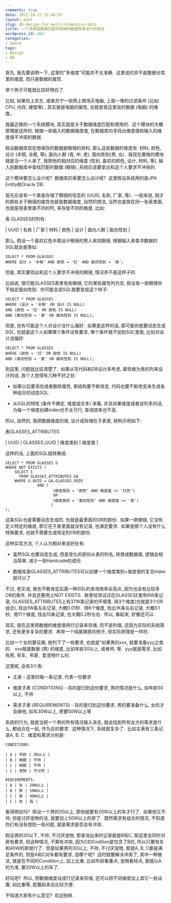 ```yaml
---
comments: true
date: 2012-10-27 15:48:37
layout: post
slug: db-design-for-multi-dimension-data
title: 一个多维度数据匹配的RDBMS数据库表设计的想法
wordpress_id: 362
categories:
- Sword
tags:
- Design
- DB
---
```


首先, 我先要说明一下, 这里的“多维度”可能并不太准确.  这里说的并不是数据仓库里的维度, 而只是数据的属性.

举个例子可能就比较好明白了.

比如, 如果你上京东, 或者苏宁一些网上商场买电脑, 上面一堆的过滤条件 (比如: CPU, 内存, 硬盘等) , 其实就是电脑的属性, 也就是我这里说的数据 (电脑) 的维度。

我最近做的一个系统模块, 其实就是关于数据维度匹配和使用的.  这个模块的大概原理是这样的, 根据一些输入的数据维度值, 在数据库内寻找出维度值和输入的维度值不冲突的数据.

假设数据库现在想保存的数据是眼镜的资料, 那么这些数据的维度有: 材料, 颜色, 设计 (半框, 全框, 等), 面向人群 (青, 中, 老), 面向性别(男, 女).  我现在要做的模块就是当一个人来了, 我把他的相对应的维度 (性别, 喜欢的颜色, 设计, 材料, 等), 输入到数据库中查找匹配的数据 (眼镜), 系统应该要拿出和这个人要求不冲突的.

这个模块要怎么设计呢?  数据库的表要怎么设计呢?  这里假设系统用的是JPA Entity和Oracle DB.

首先应该有一个表是存储了眼镜的信息的 (UUID, 名称, 厂家, 等).  一般来说, 刚才的那些关于眼镜的属性也就是数据维度, 自然的想法, 当然也是放在同一张表里面, 也就是用表里面不同的列, 来存放不同的维度, 比如:

表 GLASSES的列有:

| UUID | 名称 | 厂家 | 材料 | 颜色 | 设计 | 面向人群 | 面向性别 |

那么, 假设一个喜欢红色半框设计眼镜的男人来找眼镜, 根据输入来查寻数据的SQL就会是类似:


    SELECT * FROM GLASSES
    WHERE 设计 = '半框' AND 颜色 = '红' AND 面向性别 = '男';


但是, 其实要找出和这个人要求不冲突的眼镜, 情况并不是这样子的.

比如说, 很可能GLASSES表里有些眼镜, 它的某些属性列为空, 假设有一款眼镜并不指定面向性别.  你可能会说SQL就要变成这个样子:


    SELECT * FROM GLASSES
    WHERE (设计 = '半框' OR 设计 IS NULL)
    AND (颜色 = '红' OR 颜色 IS NULL)
    AND (面向性别 = '男' OR 面向性别 IS NULL);


但是, 也有可能这个人对设计没什么偏好.  如果是这样的话, 那可能你就要动态生成SQL, 也就是这个人如果哪个条件没有要求, 哪个条件就不加到SQL里面, 比如对设计没偏好:


    SELECT * FROM GLASSES
    WHERE (颜色 = '红' OR 颜色 IS NULL)
    AND (面向性别 = '男' OR 面向性别 IS NULL);


到这里, 问题就比较清楚了.  如果从写代码和DB设计来考虑, 属性做为表的列来设计的话, 我个人觉得有几种不好之处:




  * 如果以后要添加或者删除属性, 表结构要不断改变, 代码也要不断改变来生成各种组合的动态SQL.


  * 从SQL的特性 (条件不确定, 维度组合多) 来看, 并且如果维度或者说列多的话, 为每一个维度创建index也不太可行, 查询效率也不高.


所以, 自然的, 我把数据维度的值, 设计成存储在子表里, 结构示例如下:

表GLASSES_ATTRIBUTES:

| UUID | GLASSES_UUID | 维度类别 | 维度值 |

这样的话, 上面的SQL就转换成:


    SELECT * FROM GLASSES G
    WHERE NOT EXISTS (
        SELECT 1
          FROM GLASSES_ATTRIBUTES GA
        WHERE G.UUID = GA.GLASSES_UUID
                  AND (
                        （维度类别 = '颜色‘ AND 维度值 <> '红色')
                         OR
                        （维度类别 = '面向性别‘ AND 维度值 <> '男')
                        )
    );


这条SQL也是需要动态生成的, 也就是最里面的OR的部份.  如果一款眼镜, 它没有定义特定的维度, 那它在子表里面就没有记录, 也满足要求.  如果是那个人没有什么特殊要求, 也就不需要生成特定的OR的部份.

这种实现方法, 个人认为相对来说好处有:




  * 虽然SQL也要动态生成, 但是变化的部份从表的列名, 转换成数据值, 逻辑会相当简单, 减少一些Hardcode的成份.


  * 数据库表GLASSES_ATTRIBUTES可以创建一个维度类别+维度值的复合index就可以了


不过, 老实说, 我也不敢肯定后面一种SQL的查询效率会高点, 因为也会有比较多OR的条件, 并且还要用上NOT EXISTS.  我曾经测试过在GLASSESE里有6W条记录, GLASSES_ATTRIBUTES上有37W条记录的环境里, 用3个维度(也就是3个OR组合), 找出1W条左右记录, 大概0.01秒.  用6个维度, 找出1K条左右记录, 大概0.1秒;  用11个维度, 找出15条记录, 也大概0.2秒左右.  所以, 看起来, 好像还可以.

其实, 我在这里把数据的维度值用行记录来存储, 而不是列值, 还因为实际的系统需求, 还有更多复杂的要求.  再举一个纯属搞笑的例子, 但实际原理是一样的.

比如一个女的要征婚, 她列下了一些要求, 也就是"如果男的xxx, 就要准备yyy之类的.   xxx就是数据 (男) 的维度, 比如年龄30以上, 或者帅, 等.  yyy就是需求, 比如有房, 有车,  年薪,  爱宠物什么的.

这里呢, 会有3个表:


  * 主表 - 这里的每一条记录, 代表一份要求


  * 维度子表 (CONDITIONS) - 存的是归到这份要求, 男的情况是什么, 如年龄30以上, 不帅


  * 需求子表 (REQUIREMENTS) - 存的是归到这份要求, 男的要准备什么, 女的才会嫁他, 如车30W以上, 房要50W以上等


系统的行为, 就是当把一个男的所有情况输入进去, 就会找到所有女方的需求是什么, 都组合在一起, 作为总的要求.  这种情况下, 系统就复杂了.  比如主表有三条记录A, B, C.  维度和需求分别是:


    CONDITIONS:

    | A | 年龄 | 30以上 |
    | B | 相貌 | 不帅 |
    | C | 相貌 | 不帅 |
    | C | 宠物 | 不讨厌 |

    REQUIREMENTS:
    | A | 车 | 20W以上 |
    | B | 房 | 50W以上 |
    | C | 房 | 40W以上 |
    | C | 车 | 有 |


看得明白吗?  假设一个男的30以上, 那他就要有20W以上的车才行了.  如果他又不帅, 但是讨厌宠物的话, 就要加上50W以上的房了.  既然需求有组合的情况, 不知道你们有没有想到一些问题, 就是需求是否会有冲突.

假设男的30以下, 不帅, 不讨厌宠物, 那查询出来的记录就是B和C, 那这里会同时对房有要求, 但这种情况, 不算有冲突, 因为C的Codition是包含了B的, 所以只要有车和40W的房就行了.  但是如果男的30以上, 不帅, 不讨厌宠物, 那就A, B, C都是满足条件的, 但是A和C对车都有要求, 选哪个呢?  这时就要解决冲突了, 其中一种做法, 就是在不同的Condition上, 加上比重, 比如年龄看重点, 宠物看轻点, 那就以A的为准, 要20W以上的车了.

好玩吧?  所以, 把数据维度设成行记录来存储, 还可以把不同维度加上其它一些设置, 如比重等, 配置起来会比较方便.

不知道大家有什么意见?  欢迎拍砖.
